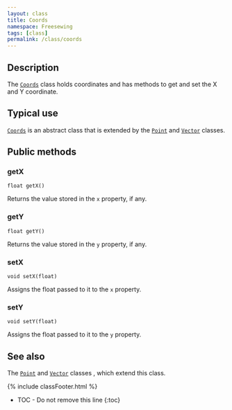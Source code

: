 ```yaml
---
layout: class
title: Coords
namespace: Freesewing
tags: [class]
permalink: /class/coords
---
```

## Description 

The [`Coords`](coords) class holds coordinates and has methods to
get and set the X and Y coordinate.

## Typical use

[`Coords`](coords) is an abstract class that is extended by the [`Point`](point) and 
[`Vector`](vector) classes.

## Public methods

### getX

```php?start_inline=1
float getX() 
```
Returns the value stored in the `x` property, if any.

### getY

```php?start_inline=1
float getY() 
```
Returns the value stored in the `y` property, if any.

### setX

```php?start_inline=1
void setX(float)
```
Assigns the float passed to it to the `x` property.

### setY

```php?start_inline=1
void setY(float)
```
Assigns the float passed to it to the `y` property.

## See also

The [`Point`](point) and [`Vector`](vector) classes
, which extend this class.

{% include classFooter.html %}
* TOC - Do not remove this line
{:toc}

